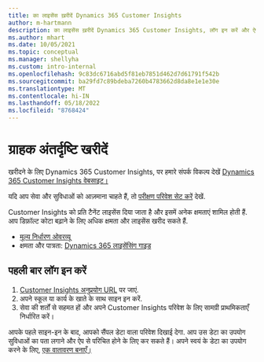 ```yaml
---
title: का लाइसेंस ख़रीदें Dynamics 365 Customer Insights
author: m-hartmann
description: का लाइसेंस ख़रीदें Dynamics 365 Customer Insights, लॉग इन करें और ऐप से परिचित हों।
ms.author: mhart
ms.date: 10/05/2021
ms.topic: conceptual
ms.manager: shellyha
ms.custom: intro-internal
ms.openlocfilehash: 9c83dc6716abd5f81eb7851d462d7d61791f542b
ms.sourcegitcommit: ba29fd7c89bdeba7260b4783662d8da8e1e1e30e
ms.translationtype: MT
ms.contentlocale: hi-IN
ms.lasthandoff: 05/18/2022
ms.locfileid: "8768424"
---
```

# <a name="purchase-customer-insights"></a>ग्राहक अंतर्दृष्टि खरीदें

खरीदने के लिए Dynamics 365 Customer Insights, पर हमारे संपर्क विकल्प देखें [Dynamics 365 Customer Insights वेबसाइट।](https://dynamics.microsoft.com/ai/customer-insights/)

यदि आप सेवा और सुविधाओं को आज़माना चाहते हैं, तो [परीक्षण परिवेश सेट करें](trial-signup.md) देखें.

Customer Insights को प्रति टैनेंट लाइसेंस दिया जाता है और इसमें अनेक क्षमताएं शामिल होती हैं. आप डिफ़ॉल्ट कोटा बढ़ाने के लिए अधिक क्षमता और लाइसेंस खरीद सकते हैं.
- [मूल्य निर्धारण ओवरव्यू](https://dynamics.microsoft.com/ai/customer-insights/pricing/)
- क्षमता और पात्रता: [Dynamics 365 लाइसेंसिंग गाइड](https://go.microsoft.com/fwlink/?LinkId=866544)

## <a name="sign-in-for-the-first-time"></a>पहली बार लॉग इन करें

1. [Customer Insights अनुप्रयोग URL](https://home.ci.ai.dynamics.com) पर जाएं.
1. अपने स्कूल या कार्य के खाते के साथ साइन इन करें.
1. सेवा की शर्तों से सहमत हों और अपने Customer Insights परिवेश के लिए सामग्री प्राथमिकताएँ निर्धारित करें।

आपके पहले साइन-इन के बाद, आपको सैंपल डेटा वाला परिवेश दिखाई देगा. आप उस डेटा का उपयोग सुविधाओं का पता लगाने और ऐप से परिचित होने के लिए कर सकते हैं। अपने स्वयं के डेटा का उपयोग करने के लिए, [एक वातावरण बनाएँ।](create-environment.md)
